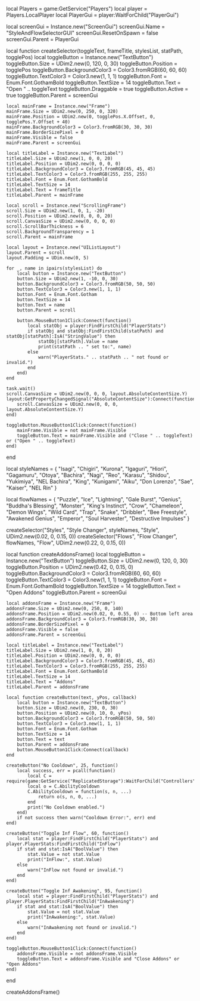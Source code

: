 local Players = game:GetService("Players")
local player = Players.LocalPlayer
local PlayerGui = player:WaitForChild("PlayerGui")

local screenGui = Instance.new("ScreenGui")
screenGui.Name = "StyleAndFlowSelectorGUI"
screenGui.ResetOnSpawn = false
screenGui.Parent = PlayerGui

local function createSelector(toggleText, frameTitle, stylesList, statPath, togglePos)
    local toggleButton = Instance.new("TextButton")
    toggleButton.Size = UDim2.new(0, 120, 0, 30)
    toggleButton.Position = togglePos
    toggleButton.BackgroundColor3 = Color3.fromRGB(60, 60, 60)
    toggleButton.TextColor3 = Color3.new(1, 1, 1)
    toggleButton.Font = Enum.Font.GothamBold
    toggleButton.TextSize = 14
    toggleButton.Text = "Open " .. toggleText
    toggleButton.Draggable = true
    toggleButton.Active = true
    toggleButton.Parent = screenGui

    local mainFrame = Instance.new("Frame")
    mainFrame.Size = UDim2.new(0, 250, 0, 320)
    mainFrame.Position = UDim2.new(0, togglePos.X.Offset, 0, togglePos.Y.Offset + 40)
    mainFrame.BackgroundColor3 = Color3.fromRGB(30, 30, 30)
    mainFrame.BorderSizePixel = 0
    mainFrame.Visible = false
    mainFrame.Parent = screenGui

    local titleLabel = Instance.new("TextLabel")
    titleLabel.Size = UDim2.new(1, 0, 0, 20)
    titleLabel.Position = UDim2.new(0, 0, 0, 0)
    titleLabel.BackgroundColor3 = Color3.fromRGB(45, 45, 45)
    titleLabel.TextColor3 = Color3.fromRGB(255, 255, 255)
    titleLabel.Font = Enum.Font.GothamBold
    titleLabel.TextSize = 14
    titleLabel.Text = frameTitle
    titleLabel.Parent = mainFrame

    local scroll = Instance.new("ScrollingFrame")
    scroll.Size = UDim2.new(1, 0, 1, -20)
    scroll.Position = UDim2.new(0, 0, 0, 20)
    scroll.CanvasSize = UDim2.new(0, 0, 0, 0)
    scroll.ScrollBarThickness = 6
    scroll.BackgroundTransparency = 1
    scroll.Parent = mainFrame

    local layout = Instance.new("UIListLayout")
    layout.Parent = scroll
    layout.Padding = UDim.new(0, 5)

    for _, name in ipairs(stylesList) do
        local button = Instance.new("TextButton")
        button.Size = UDim2.new(1, -10, 0, 30)
        button.BackgroundColor3 = Color3.fromRGB(50, 50, 50)
        button.TextColor3 = Color3.new(1, 1, 1)
        button.Font = Enum.Font.Gotham
        button.TextSize = 14
        button.Text = name
        button.Parent = scroll

        button.MouseButton1Click:Connect(function()
            local statObj = player:FindFirstChild("PlayerStats")
            if statObj and statObj:FindFirstChild(statPath) and statObj[statPath]:IsA("StringValue") then
                statObj[statPath].Value = name
                print(statPath .. " set to:", name)
            else
                warn("PlayerStats." .. statPath .. " not found or invalid.")
            end
        end)
    end

    task.wait()
    scroll.CanvasSize = UDim2.new(0, 0, 0, layout.AbsoluteContentSize.Y)
    layout:GetPropertyChangedSignal("AbsoluteContentSize"):Connect(function()
        scroll.CanvasSize = UDim2.new(0, 0, 0, layout.AbsoluteContentSize.Y)
    end)
    
    toggleButton.MouseButton1Click:Connect(function()
        mainFrame.Visible = not mainFrame.Visible
        toggleButton.Text = mainFrame.Visible and ("Close " .. toggleText) or ("Open " .. toggleText)
    end)
end

local styleNames = {
    "Isagi", "Chigiri", "Kurona", "Igaguri", "Hiori", "Gagamuru", "Otoya",
    "Bachira", "Nagi", "Reo", "Karasu", "Shidou", "Yukimiya", "NEL Bachira",
    "King", "Kunigami", "Aiku", "Don Lorenzo", "Sae", "Kaiser", "NEL Rin"
}

local flowNames = {
    "Puzzle", "Ice", "Lightning", "Gale Burst", "Genius", "Buddha's Blessing", "Monster",
    "King's Instinct", "Crow", "Chameleon", "Demon Wings", "Wild Card", "Trap", "Snake",
    "Dribbler", "Bee Freestyle", "Awakened Genius", "Emperor", "Soul Harvester", "Destructive Impulses"
}

createSelector("Styles", "Style Changer", styleNames, "Style", UDim2.new(0.02, 0, 0.15, 0))
createSelector("Flows", "Flow Changer", flowNames, "Flow", UDim2.new(0.22, 0, 0.15, 0))

local function createAddonsFrame()
    local toggleButton = Instance.new("TextButton")
    toggleButton.Size = UDim2.new(0, 120, 0, 30)
    toggleButton.Position = UDim2.new(0.42, 0, 0.15, 0)
    toggleButton.BackgroundColor3 = Color3.fromRGB(60, 60, 60)
    toggleButton.TextColor3 = Color3.new(1, 1, 1)
    toggleButton.Font = Enum.Font.GothamBold
    toggleButton.TextSize = 14
    toggleButton.Text = "Open Addons"
    toggleButton.Parent = screenGui

    local addonsFrame = Instance.new("Frame")
    addonsFrame.Size = UDim2.new(0, 250, 0, 140)
    addonsFrame.Position = UDim2.new(0.02, 0, 0.55, 0) -- Bottom left area
    addonsFrame.BackgroundColor3 = Color3.fromRGB(30, 30, 30)
    addonsFrame.BorderSizePixel = 0
    addonsFrame.Visible = false
    addonsFrame.Parent = screenGui

    local titleLabel = Instance.new("TextLabel")
    titleLabel.Size = UDim2.new(1, 0, 0, 20)
    titleLabel.Position = UDim2.new(0, 0, 0, 0)
    titleLabel.BackgroundColor3 = Color3.fromRGB(45, 45, 45)
    titleLabel.TextColor3 = Color3.fromRGB(255, 255, 255)
    titleLabel.Font = Enum.Font.GothamBold
    titleLabel.TextSize = 14
    titleLabel.Text = "Addons"
    titleLabel.Parent = addonsFrame

    local function createButton(text, yPos, callback)
        local button = Instance.new("TextButton")
        button.Size = UDim2.new(0, 230, 0, 30)
        button.Position = UDim2.new(0, 10, 0, yPos)
        button.BackgroundColor3 = Color3.fromRGB(50, 50, 50)
        button.TextColor3 = Color3.new(1, 1, 1)
        button.Font = Enum.Font.Gotham
        button.TextSize = 14
        button.Text = text
        button.Parent = addonsFrame
        button.MouseButton1Click:Connect(callback)
    end

    createButton("No Cooldown", 25, function()
        local success, err = pcall(function()
            local C = require(game:GetService("ReplicatedStorage"):WaitForChild("Controllers"):WaitForChild("AbilityController"))
            local o = C.AbilityCooldown
            C.AbilityCooldown = function(s, n, ...)
                return o(s, n, 0, ...)
            end
            print("No Cooldown enabled.")
        end)
        if not success then warn("Cooldown Error:", err) end
    end)

    createButton("Toggle Inf Flow", 60, function()
        local stat = player:FindFirstChild("PlayerStats") and player.PlayerStats:FindFirstChild("InFlow")
        if stat and stat:IsA("BoolValue") then
            stat.Value = not stat.Value
            print("InFlow:", stat.Value)
        else
            warn("InFlow not found or invalid.")
        end
    end)

    createButton("Toggle Inf Awakening", 95, function()
        local stat = player:FindFirstChild("PlayerStats") and player.PlayerStats:FindFirstChild("InAwakening")
        if stat and stat:IsA("BoolValue") then
            stat.Value = not stat.Value
            print("InAwakening:", stat.Value)
        else
            warn("InAwakening not found or invalid.")
        end
    end)

    toggleButton.MouseButton1Click:Connect(function()
        addonsFrame.Visible = not addonsFrame.Visible
        toggleButton.Text = addonsFrame.Visible and "Close Addons" or "Open Addons"
    end)
end

createAddonsFrame()

